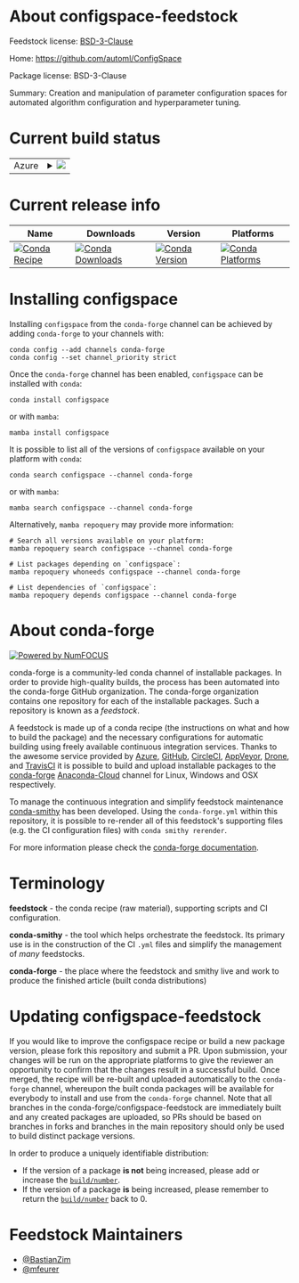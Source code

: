 About configspace-feedstock
===========================

Feedstock license: [BSD-3-Clause](https://github.com/conda-forge/configspace-feedstock/blob/main/LICENSE.txt)

Home: https://github.com/automl/ConfigSpace

Package license: BSD-3-Clause

Summary: Creation and manipulation of parameter configuration spaces for automated algorithm configuration and hyperparameter tuning.

Current build status
====================


<table>
    
  <tr>
    <td>Azure</td>
    <td>
      <details>
        <summary>
          <a href="https://dev.azure.com/conda-forge/feedstock-builds/_build/latest?definitionId=11425&branchName=main">
            <img src="https://dev.azure.com/conda-forge/feedstock-builds/_apis/build/status/configspace-feedstock?branchName=main">
          </a>
        </summary>
        <table>
          <thead><tr><th>Variant</th><th>Status</th></tr></thead>
          <tbody><tr>
              <td>linux_64_numpy1.21python3.10.____cpythonpython_implcpython</td>
              <td>
                <a href="https://dev.azure.com/conda-forge/feedstock-builds/_build/latest?definitionId=11425&branchName=main">
                  <img src="https://dev.azure.com/conda-forge/feedstock-builds/_apis/build/status/configspace-feedstock?branchName=main&jobName=linux&configuration=linux%20linux_64_numpy1.21python3.10.____cpythonpython_implcpython" alt="variant">
                </a>
              </td>
            </tr><tr>
              <td>linux_64_numpy1.21python3.8.____cpythonpython_implcpython</td>
              <td>
                <a href="https://dev.azure.com/conda-forge/feedstock-builds/_build/latest?definitionId=11425&branchName=main">
                  <img src="https://dev.azure.com/conda-forge/feedstock-builds/_apis/build/status/configspace-feedstock?branchName=main&jobName=linux&configuration=linux%20linux_64_numpy1.21python3.8.____cpythonpython_implcpython" alt="variant">
                </a>
              </td>
            </tr><tr>
              <td>linux_64_numpy1.21python3.9.____cpythonpython_implcpython</td>
              <td>
                <a href="https://dev.azure.com/conda-forge/feedstock-builds/_build/latest?definitionId=11425&branchName=main">
                  <img src="https://dev.azure.com/conda-forge/feedstock-builds/_apis/build/status/configspace-feedstock?branchName=main&jobName=linux&configuration=linux%20linux_64_numpy1.21python3.9.____cpythonpython_implcpython" alt="variant">
                </a>
              </td>
            </tr><tr>
              <td>linux_64_numpy1.23python3.11.____cpythonpython_implcpython</td>
              <td>
                <a href="https://dev.azure.com/conda-forge/feedstock-builds/_build/latest?definitionId=11425&branchName=main">
                  <img src="https://dev.azure.com/conda-forge/feedstock-builds/_apis/build/status/configspace-feedstock?branchName=main&jobName=linux&configuration=linux%20linux_64_numpy1.23python3.11.____cpythonpython_implcpython" alt="variant">
                </a>
              </td>
            </tr><tr>
              <td>osx_64_numpy1.21python3.10.____cpythonpython_implcpython</td>
              <td>
                <a href="https://dev.azure.com/conda-forge/feedstock-builds/_build/latest?definitionId=11425&branchName=main">
                  <img src="https://dev.azure.com/conda-forge/feedstock-builds/_apis/build/status/configspace-feedstock?branchName=main&jobName=osx&configuration=osx%20osx_64_numpy1.21python3.10.____cpythonpython_implcpython" alt="variant">
                </a>
              </td>
            </tr><tr>
              <td>osx_64_numpy1.21python3.8.____cpythonpython_implcpython</td>
              <td>
                <a href="https://dev.azure.com/conda-forge/feedstock-builds/_build/latest?definitionId=11425&branchName=main">
                  <img src="https://dev.azure.com/conda-forge/feedstock-builds/_apis/build/status/configspace-feedstock?branchName=main&jobName=osx&configuration=osx%20osx_64_numpy1.21python3.8.____cpythonpython_implcpython" alt="variant">
                </a>
              </td>
            </tr><tr>
              <td>osx_64_numpy1.21python3.9.____cpythonpython_implcpython</td>
              <td>
                <a href="https://dev.azure.com/conda-forge/feedstock-builds/_build/latest?definitionId=11425&branchName=main">
                  <img src="https://dev.azure.com/conda-forge/feedstock-builds/_apis/build/status/configspace-feedstock?branchName=main&jobName=osx&configuration=osx%20osx_64_numpy1.21python3.9.____cpythonpython_implcpython" alt="variant">
                </a>
              </td>
            </tr><tr>
              <td>osx_64_numpy1.23python3.11.____cpythonpython_implcpython</td>
              <td>
                <a href="https://dev.azure.com/conda-forge/feedstock-builds/_build/latest?definitionId=11425&branchName=main">
                  <img src="https://dev.azure.com/conda-forge/feedstock-builds/_apis/build/status/configspace-feedstock?branchName=main&jobName=osx&configuration=osx%20osx_64_numpy1.23python3.11.____cpythonpython_implcpython" alt="variant">
                </a>
              </td>
            </tr><tr>
              <td>win_64_numpy1.21python3.10.____cpythonpython_implcpython</td>
              <td>
                <a href="https://dev.azure.com/conda-forge/feedstock-builds/_build/latest?definitionId=11425&branchName=main">
                  <img src="https://dev.azure.com/conda-forge/feedstock-builds/_apis/build/status/configspace-feedstock?branchName=main&jobName=win&configuration=win%20win_64_numpy1.21python3.10.____cpythonpython_implcpython" alt="variant">
                </a>
              </td>
            </tr><tr>
              <td>win_64_numpy1.21python3.8.____cpythonpython_implcpython</td>
              <td>
                <a href="https://dev.azure.com/conda-forge/feedstock-builds/_build/latest?definitionId=11425&branchName=main">
                  <img src="https://dev.azure.com/conda-forge/feedstock-builds/_apis/build/status/configspace-feedstock?branchName=main&jobName=win&configuration=win%20win_64_numpy1.21python3.8.____cpythonpython_implcpython" alt="variant">
                </a>
              </td>
            </tr><tr>
              <td>win_64_numpy1.21python3.9.____cpythonpython_implcpython</td>
              <td>
                <a href="https://dev.azure.com/conda-forge/feedstock-builds/_build/latest?definitionId=11425&branchName=main">
                  <img src="https://dev.azure.com/conda-forge/feedstock-builds/_apis/build/status/configspace-feedstock?branchName=main&jobName=win&configuration=win%20win_64_numpy1.21python3.9.____cpythonpython_implcpython" alt="variant">
                </a>
              </td>
            </tr><tr>
              <td>win_64_numpy1.23python3.11.____cpythonpython_implcpython</td>
              <td>
                <a href="https://dev.azure.com/conda-forge/feedstock-builds/_build/latest?definitionId=11425&branchName=main">
                  <img src="https://dev.azure.com/conda-forge/feedstock-builds/_apis/build/status/configspace-feedstock?branchName=main&jobName=win&configuration=win%20win_64_numpy1.23python3.11.____cpythonpython_implcpython" alt="variant">
                </a>
              </td>
            </tr>
          </tbody>
        </table>
      </details>
    </td>
  </tr>
</table>

Current release info
====================

| Name | Downloads | Version | Platforms |
| --- | --- | --- | --- |
| [![Conda Recipe](https://img.shields.io/badge/recipe-configspace-green.svg)](https://anaconda.org/conda-forge/configspace) | [![Conda Downloads](https://img.shields.io/conda/dn/conda-forge/configspace.svg)](https://anaconda.org/conda-forge/configspace) | [![Conda Version](https://img.shields.io/conda/vn/conda-forge/configspace.svg)](https://anaconda.org/conda-forge/configspace) | [![Conda Platforms](https://img.shields.io/conda/pn/conda-forge/configspace.svg)](https://anaconda.org/conda-forge/configspace) |

Installing configspace
======================

Installing `configspace` from the `conda-forge` channel can be achieved by adding `conda-forge` to your channels with:

```
conda config --add channels conda-forge
conda config --set channel_priority strict
```

Once the `conda-forge` channel has been enabled, `configspace` can be installed with `conda`:

```
conda install configspace
```

or with `mamba`:

```
mamba install configspace
```

It is possible to list all of the versions of `configspace` available on your platform with `conda`:

```
conda search configspace --channel conda-forge
```

or with `mamba`:

```
mamba search configspace --channel conda-forge
```

Alternatively, `mamba repoquery` may provide more information:

```
# Search all versions available on your platform:
mamba repoquery search configspace --channel conda-forge

# List packages depending on `configspace`:
mamba repoquery whoneeds configspace --channel conda-forge

# List dependencies of `configspace`:
mamba repoquery depends configspace --channel conda-forge
```


About conda-forge
=================

[![Powered by
NumFOCUS](https://img.shields.io/badge/powered%20by-NumFOCUS-orange.svg?style=flat&colorA=E1523D&colorB=007D8A)](https://numfocus.org)

conda-forge is a community-led conda channel of installable packages.
In order to provide high-quality builds, the process has been automated into the
conda-forge GitHub organization. The conda-forge organization contains one repository
for each of the installable packages. Such a repository is known as a *feedstock*.

A feedstock is made up of a conda recipe (the instructions on what and how to build
the package) and the necessary configurations for automatic building using freely
available continuous integration services. Thanks to the awesome service provided by
[Azure](https://azure.microsoft.com/en-us/services/devops/), [GitHub](https://github.com/),
[CircleCI](https://circleci.com/), [AppVeyor](https://www.appveyor.com/),
[Drone](https://cloud.drone.io/welcome), and [TravisCI](https://travis-ci.com/)
it is possible to build and upload installable packages to the
[conda-forge](https://anaconda.org/conda-forge) [Anaconda-Cloud](https://anaconda.org/)
channel for Linux, Windows and OSX respectively.

To manage the continuous integration and simplify feedstock maintenance
[conda-smithy](https://github.com/conda-forge/conda-smithy) has been developed.
Using the ``conda-forge.yml`` within this repository, it is possible to re-render all of
this feedstock's supporting files (e.g. the CI configuration files) with ``conda smithy rerender``.

For more information please check the [conda-forge documentation](https://conda-forge.org/docs/).

Terminology
===========

**feedstock** - the conda recipe (raw material), supporting scripts and CI configuration.

**conda-smithy** - the tool which helps orchestrate the feedstock.
                   Its primary use is in the construction of the CI ``.yml`` files
                   and simplify the management of *many* feedstocks.

**conda-forge** - the place where the feedstock and smithy live and work to
                  produce the finished article (built conda distributions)


Updating configspace-feedstock
==============================

If you would like to improve the configspace recipe or build a new
package version, please fork this repository and submit a PR. Upon submission,
your changes will be run on the appropriate platforms to give the reviewer an
opportunity to confirm that the changes result in a successful build. Once
merged, the recipe will be re-built and uploaded automatically to the
`conda-forge` channel, whereupon the built conda packages will be available for
everybody to install and use from the `conda-forge` channel.
Note that all branches in the conda-forge/configspace-feedstock are
immediately built and any created packages are uploaded, so PRs should be based
on branches in forks and branches in the main repository should only be used to
build distinct package versions.

In order to produce a uniquely identifiable distribution:
 * If the version of a package **is not** being increased, please add or increase
   the [``build/number``](https://docs.conda.io/projects/conda-build/en/latest/resources/define-metadata.html#build-number-and-string).
 * If the version of a package **is** being increased, please remember to return
   the [``build/number``](https://docs.conda.io/projects/conda-build/en/latest/resources/define-metadata.html#build-number-and-string)
   back to 0.

Feedstock Maintainers
=====================

* [@BastianZim](https://github.com/BastianZim/)
* [@mfeurer](https://github.com/mfeurer/)

